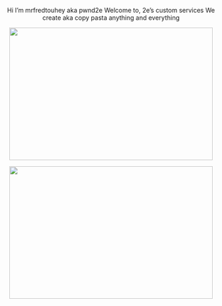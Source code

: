 <p align="center"> Hi I’m mrfredtouhey aka pwnd2e 
Welcome to, 2e’s custom services
We create aka copy pasta  anything and everything









<p align="center">
  <img width="460" height="300" src="https://user-images.githubusercontent.com/30393829/135623204-b436ed81-0119-4610-867c-3122dc8f3851.jpg">
</p>
<p align="center">
  <img width="460" height="300" src="https://user-images.githubusercontent.com/104146035/194730431-75dcabef-6139-41d2-bccf-7ac9c814c9d1.gif">
</p>
